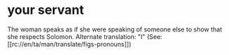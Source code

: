 # your servant

The woman speaks as if she were speaking of someone else to show that she respects Solomon. Alternate translation: "I" (See: [[rc://en/ta/man/translate/figs-pronouns]])


